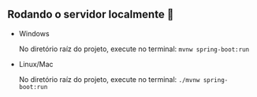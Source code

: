 ## Rodando o servidor localmente :book:

- Windows
  
  No diretório raíz do projeto, execute no terminal: `mvnw spring-boot:run`

- Linux/Mac
  
  No diretório raíz do projeto, execute no terminal: `./mvnw spring-boot:run`
